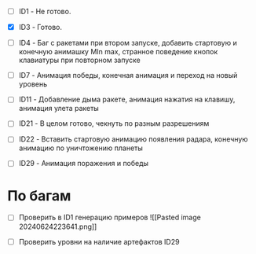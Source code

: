 - [ ] ID1 - Не готово.
- [x] ID3 - Готово.
- [ ] ID4 - Баг с ракетами при втором запуске, добавить стартовую и конечную анимашку MIn max, странное поведение кнопок клавиатуры при повторном запуске
- [ ] ID7 - Анимация победы, конечная анимация и переход на новый уровень
- [ ] ID11 - Добавление дыма ракете, анимация нажатия на клавишу, анимация улета ракеты
- [ ] ID21 - В целом готово, чекнуть по разным разрешениям
- [ ] ID22 - Вставить стартовую анимацию появления радара, конечную анимацию по уничтожению планеты
- [ ] ID29 - Анимация поражения и победы









# По багам
- [ ] Проверить в ID1 генерацию примеров
![[Pasted image 20240624223641.png]]

- [ ] Проверить уровни на наличие артефактов ID29
